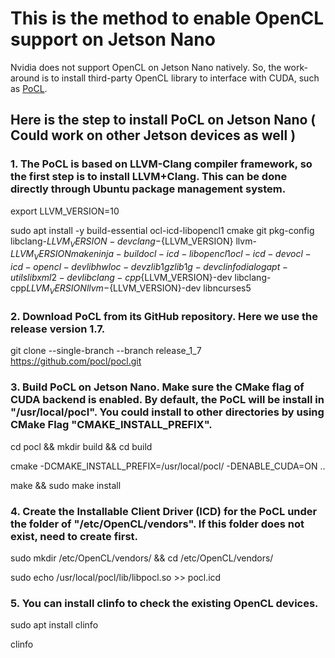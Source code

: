 # This is the method to enable OpenCL support on Jetson Nano

Nvidia does not support OpenCL on Jetson Nano natively. So, the work-around is to install third-party OpenCL library to interface with CUDA, such as [PoCL](http://portablecl.org/). 

## Here is the step to install PoCL on Jetson Nano ( Could work on other Jetson devices as well )

### 1. The PoCL is based on LLVM-Clang compiler framework, so the first step is to install LLVM+Clang. This can be done directly through Ubuntu package management system. 

export LLVM_VERSION=10

sudo apt install -y build-essential ocl-icd-libopencl1 cmake git pkg-config libclang-${LLVM_VERSION}-dev clang-${LLVM_VERSION} llvm-${LLVM_VERSION} make ninja-build ocl-icd-libopencl1 ocl-icd-dev ocl-icd-opencl-dev libhwloc-dev zlib1g zlib1g-dev clinfo dialog apt-utils libxml2-dev libclang-cpp${LLVM_VERSION}-dev libclang-cpp${LLVM_VERSION} llvm-${LLVM_VERSION}-dev libncurses5

### 2. Download PoCL from its GitHub repository. Here we use the release version 1.7.

git clone --single-branch --branch release_1_7 https://github.com/pocl/pocl.git

### 3. Build PoCL on Jetson Nano. Make sure the CMake flag of CUDA backend is enabled. By default, the PoCL will be install in "/usr/local/pocl". You could install to other directories by using CMake Flag "CMAKE_INSTALL_PREFIX".

cd pocl && mkdir build && cd build

cmake -DCMAKE_INSTALL_PREFIX=/usr/local/pocl/ -DENABLE_CUDA=ON ..

make && sudo make install

### 4. Create the Installable Client Driver (ICD) for the PoCL under the folder of "/etc/OpenCL/vendors". If this folder does not exist, need to create first. 

sudo mkdir /etc/OpenCL/vendors/ && cd /etc/OpenCL/vendors/

sudo echo /usr/local/pocl/lib/libpocl.so >> pocl.icd

### 5. You can install clinfo to check the existing OpenCL devices.

sudo apt install clinfo

clinfo






